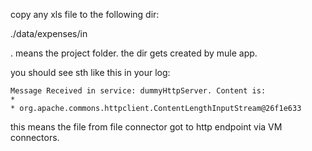 copy any xls file to the following dir:

./data/expenses/in

. means the project folder. the dir gets created by mule app.

you should see sth like this in your log:

	Message Received in service: dummyHttpServer. Content is:                    *
	* org.apache.commons.httpclient.ContentLengthInputStream@26f1e633
	
this means the file from file connector got to http endpoint via VM connectors. 